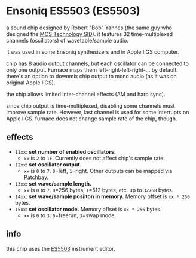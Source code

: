 # Ensoniq ES5503 (ES5503)

a sound chip designed by Robert "Bob" Yannes (the same guy who designed the [MOS Technology SID](c64.md)). it features 32 time-multiplexed channels (oscillators) of wavetable/sample audio.

it was used in some Ensoniq synthesizers and in Apple IIGS computer.

chip has 8 audio output channels, but each oscillator can be connected to only one output. Furnace maps them left-right-left-right-... by default. there's an option to downmix chip output to mono audio (as it was on original Apple IIGS).

the chip allows limited inter-channel effects (AM and hard sync).

since chip output is time-multiplexed, disabling some channels must improve sample rate. However, last channel is used for some interrupts on Apple IIGS. furnace does not change sample rate of the chip, though.

## effects

- `11xx`: **set number of enabled oscillators.**
  - `xx` is `2` to `1F`. Currently does not affect chip's sample rate.
- `12xx`: **set oscillator output.**
  - `xx` is `0` to `7`. `0`=left, `1`=right. Other outputs can be mapped via [Patchbay](../mixer.md).
- `13xx`: **set wave/sample length.**
  - `xx` is `0` to `7`. `0`=256 bytes, `1`=512 bytes, etc. up to `32768` bytes.
- `14xx`: **set wave/sample posiiton in memory.** Memory offset is `xx * 256` bytes.
- `15xx`: **set oscillator mode.** Memory offset is `xx * 256` bytes.
  - `xx` is `0` to `3`. `0`=freerun, `3`=swap mode.

## info

this chip uses the [ES5503](../4-instrument/es5503.md) instrument editor.